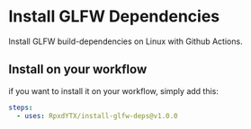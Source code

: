 # Install GLFW Dependencies
Install GLFW build-dependencies on Linux with Github Actions.

## Install on your workflow
if you want to install it on your workflow, simply add this:
```yaml
steps:
  - uses: RpxdYTX/install-glfw-deps@v1.0.0
```
